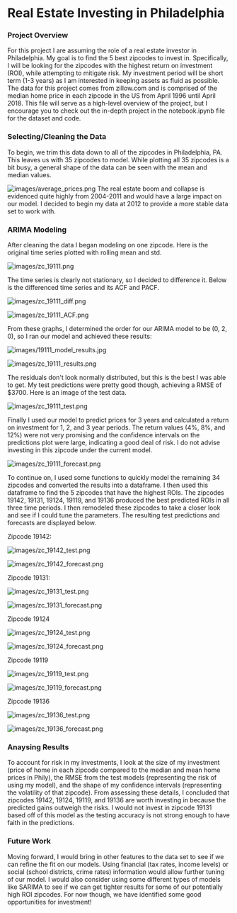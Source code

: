 # Real Estate Investing in Philadelphia

### Project Overview

For this project I are assuming the role of a real estate investor in Philadelphia. My goal is to find the 5 best zipcodes to invest in. Specifically, I will be looking for the zipcodes with the highest return on investment (ROI), while attempting to mitigate risk. My investment period will be short term (1-3 years) as I am interested in keeping assets as fluid as possible. The data for this project comes from zillow.com and is comprised of the median home price in each zipcode in the US from April 1996 until April 2018. This file will serve as a high-level overview of the project, but I encourage you to check out the in-depth project in the notebook.ipynb file for the dataset and code.

### Selecting/Cleaning the Data

To begin, we trim this data down to all of the zipcodes in Philadelphia, PA. This leaves us with 35 zipcodes to model. While plotting all 35 zipcodes is a bit busy, a general shape of the data can be seen with the mean and median values.

![images/average_prices.png](https://github.com/CGrannan/dsc-mod-4-project-online-ds-sp-000/blob/master/images/average_prices.png)
The real estate boom and collapse is evidenced quite highly from 2004-2011 and would have a large impact on our model. I decided to begin my data at 2012 to provide a more stable data set to work with.

### ARIMA Modeling

After cleaning the data I began modeling on one zipcode. Here is the original time series plotted with rolling mean and std.

![images/zc_19111.png](https://github.com/CGrannan/dsc-mod-4-project-online-ds-sp-000/blob/master/images/zc_19111.png)

The time series is clearly not stationary, so I decided to difference it. Below is the differenced time series and its ACF and PACF.

![images/zc_19111_diff.png](https://github.com/CGrannan/dsc-mod-4-project-online-ds-sp-000/blob/master/images/zc_19111_diff.png)

![images/zc_19111_ACF.png](https://github.com/CGrannan/dsc-mod-4-project-online-ds-sp-000/blob/master/images/zc_19111_ACF.png)

From these graphs, I determined the order for our ARIMA model to be (0, 2, 0), so I ran our model and achieved these results:

![images/19111_model_results.jpg](https://github.com/CGrannan/dsc-mod-4-project-online-ds-sp-000/blob/master/images/19111_model_results.jpg)

![images/zc_19111_results.png](https://github.com/CGrannan/dsc-mod-4-project-online-ds-sp-000/blob/master/images/zc_19111_results.png)

The residuals don't look normally distributed, but this is the best I was able to get. My test predictions were pretty good though, achieving a RMSE of $3700. Here is an image of the test data.

![images/zc_19111_test.png](https://github.com/CGrannan/dsc-mod-4-project-online-ds-sp-000/blob/master/images/zc_19111_test.png)

Finally I used our model to predict prices for 3 years and calculated a return on investment for 1, 2, and 3 year periods. The return values (4%, 8%, and 12%) were not very promising and the confidence intervals on the predictions plot were large, indicating a good deal of risk. I do not advise investing in this zipcode under the current model.

![images/zc_19111_forecast.png](https://github.com/CGrannan/dsc-mod-4-project-online-ds-sp-000/blob/master/images/zc_19111_forecast.png)

To continue on, I used some functions to quickly model the remaining 34 zipcodes and converted the results into a dataframe. I then used this dataframe to find the 5 zipcodes that have the highest ROIs. The zipcodes 19142, 19131, 19124, 19119, and 19136 produced the best predicted ROIs in all three time periods. I then remodeled these zipcodes to take a closer look and see if I could tune the parameters. The resulting test predictions and forecasts are displayed below.

Zipcode 19142:

![images/zc_19142_test.png](https://github.com/CGrannan/dsc-mod-4-project-online-ds-sp-000/blob/master/images/zc_19142_test.png)

![images/zc_19142_forecast.png](https://github.com/CGrannan/dsc-mod-4-project-online-ds-sp-000/blob/master/images/zc_19142_forecast.png)

Zipcode 19131:

![images/zc_19131_test.png](https://github.com/CGrannan/dsc-mod-4-project-online-ds-sp-000/blob/master/images/zc_19131_test.png)

![images/zc_19131_forecast.png](https://github.com/CGrannan/dsc-mod-4-project-online-ds-sp-000/blob/master/images/zc_19131_forecast.png)

Zipcode 19124

![images/zc_19124_test.png](https://github.com/CGrannan/dsc-mod-4-project-online-ds-sp-000/blob/master/images/zc_19124_test.png)

![images/zc_19124_forecast.png](https://github.com/CGrannan/dsc-mod-4-project-online-ds-sp-000/blob/master/images/zc_19124_forecast.png)

Zipcode 19119

![images/zc_19119_test.png](https://github.com/CGrannan/dsc-mod-4-project-online-ds-sp-000/blob/master/images/zc_19119_test.png)

![images/zc_19119_forecast.png](https://github.com/CGrannan/dsc-mod-4-project-online-ds-sp-000/blob/master/images/zc_19119_forecast.png)

Zipcode 19136

![images/zc_19136_test.png](https://github.com/CGrannan/dsc-mod-4-project-online-ds-sp-000/blob/master/images/zc_19136_test.png)

![images/zc_19136_forecast.png](https://github.com/CGrannan/dsc-mod-4-project-online-ds-sp-000/blob/master/images/zc_19136_forecast.png)

### Anaysing Results

To account for risk in my investments, I look at the size of my investment (price of home in each zipcode compared to the median and mean home prices in Phily), the RMSE from the test models (representing the risk of using my model), and the shape of my confidence intervals (representing the volatility of that zipcode). From assessing these details, I concluded that zipcodes 19142, 19124, 19119, and 19136 are worth investing in because the predicted gains outweigh the risks. I would not invest in zipcode 19131 based off of this model as the testing accuracy is not strong enough to have faith in the predictions.

### Future Work

Moving forward, I would bring in other features to the data set to see if we can refine the fit on our models. Using financial (tax rates, income levels) or social (school districts, crime rates) information would allow further tuning of our model. I would also consider using some different types of models like SARIMA to see if we can get tighter results for some of our potentially high ROI zipcodes. For now though, we have identified some good opportunities for investment!